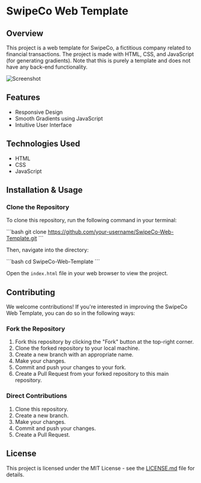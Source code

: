 # SwipeCo Web Template

## Overview

This project is a web template for SwipeCo, a fictitious company related to financial transactions. The project is made with HTML, CSS, and JavaScript (for generating gradients). Note that this is purely a template and does not have any back-end functionality.

![Screenshot](screenshot.png)

## Features

- Responsive Design
- Smooth Gradients using JavaScript
- Intuitive User Interface

## Technologies Used

- HTML
- CSS
- JavaScript

## Installation & Usage

### Clone the Repository

To clone this repository, run the following command in your terminal:

\`\`\`bash
git clone https://github.com/your-username/SwipeCo-Web-Template.git
\`\`\`

Then, navigate into the directory:

\`\`\`bash
cd SwipeCo-Web-Template
\`\`\`

Open the `index.html` file in your web browser to view the project.

## Contributing

We welcome contributions! If you're interested in improving the SwipeCo Web Template, you can do so in the following ways:

### Fork the Repository

1. Fork this repository by clicking the "Fork" button at the top-right corner.
2. Clone the forked repository to your local machine.
3. Create a new branch with an appropriate name.
4. Make your changes.
5. Commit and push your changes to your fork.
6. Create a Pull Request from your forked repository to this main repository.

### Direct Contributions

1. Clone this repository.
2. Create a new branch.
3. Make your changes.
4. Commit and push your changes.
5. Create a Pull Request.

## License

This project is licensed under the MIT License - see the [LICENSE.md](LICENSE.md) file for details.
